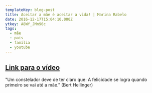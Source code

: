 ```yaml
---
templateKey: blog-post
title: Aceitar a mãe é aceitar a vida! | Marina Rabelo
date: 2016-12-17T15:04:10.000Z
ytkey: A8WY_JMn96c
tags:
  - mãe
  - pais
  - família
  - youtube
---
```

## [Link para o vídeo](https://www.youtube.com/watch?v=A8WY_JMn96c)

"Um constelador deve de ter claro que: A felicidade se logra quando primeiro se vai até a mãe." (Bert Hellinger)
